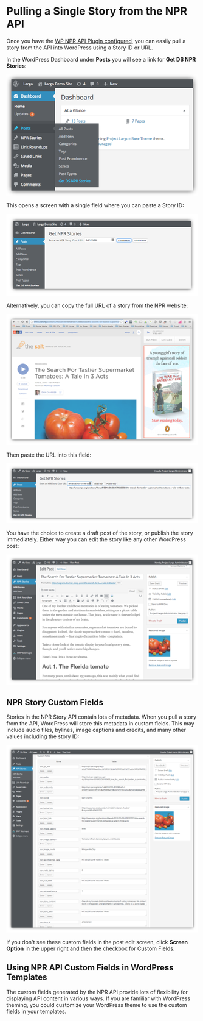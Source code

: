 # Pulling a Single Story from the NPR API

Once you have the [WP NPR API Plugin configured](/docs/settings.md), you can easily pull a story from the API into WordPress using a Story ID or URL.

In the WordPress Dashboard under **Posts** you will see a link for **Get DS NPR Stories**:

![Get DS NPR Stories link in the WordPress Dashboard](/assets/get-npr-stories-link.png)

This opens a screen with a single field where you can paste a Story ID:

![Story ID in the field to pull a story](/assets/get-npr-stories.png)

Alternatively, you can copy the full URL of a story from the NPR website:

![Story on NPR showing the URL being copied](/assets/npr-story.png)

Then paste the URL into this field:

![Story URL in the field to pull a story](/assets/get-npr-story-by-url.png)

You have the choice to create a draft post of the story, or publish the story immediately. Either way you can edit the story like any other WordPress post:

![NPR story post in the WordPress post edit screen](/assets/npr-story-draft.png)

## NPR Story Custom Fields

Stories in the NPR Story API contain lots of metadata. When you pull a story from the API, WordPress will store this metadata in custom fields. This may include audio files, bylines, image captions and credits, and many other values including the story ID:

![NPR story custom fields WordPress post edit screen](/assets/npr-story-custom-fields.png)

If you don't see these custom fields in the post edit screen, click **Screen Option** in the upper right and then the checkbox for Custom Fields.

## Using NPR API Custom Fields in WordPress Templates

The custom fields generated by the NPR API provide lots of flexibility for displaying API content in various ways. If you are familiar with WordPress theming, you could customize your WordPress theme to use the custom fields in your templates.